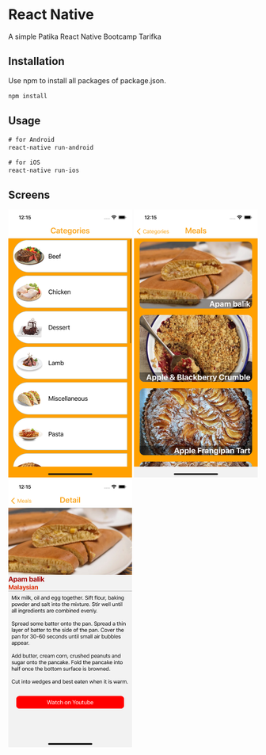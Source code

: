# React Native

A simple Patika React Native Bootcamp Tarifka

## Installation

Use npm to install all packages of package.json.

```bash
npm install
```

## Usage

```
# for Android
react-native run-android
```

```
# for iOS
react-native run-ios
```

## Screens

<div>
<img src="./src/assets/1.png" width="250"  alt="Screens">
<img src="./src/assets/2.png" width="250"  alt="Screens">
<img src="./src/assets/3.png" width="250"  alt="Screens">
</div>
